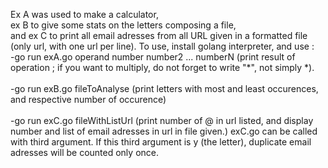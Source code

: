 Ex A was used to make a calculator, <br>
ex B to give some stats on the letters composing a file, <br>
and ex C to print all email adresses from all URL given in a formatted file (only url, 
with one url per line).
To use, install golang interpreter, and use : <br>
 -go run exA.go operand number number2 ... numberN (print result of operation ; if you want to multiply, do not forget to write "*", not simply *).<br><br>
 -go run exB.go fileToAnalyse (print letters with most and least occurences, and respective number of occurence)<br><br>
 -go run exC.go fileWithListUrl (print number of @ in url listed, and display number and list of email adresses in url in file given.)
 exC.go can be called with third argument. If this third argument is y (the letter), duplicate email adresses will be counted only once.